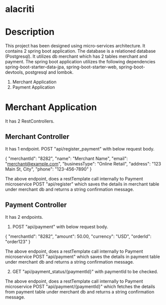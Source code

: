 # alacriti

# Description
This project has been designed using micro-services architecture. It contains 2 spring boot application. The database is a relationed database (Postgresql). It utilizes db merchant which has 2 tables merchant and payment. The spring boot application utilizes the following dependencies spring-boot-starter-data-jpa, spring-boot-starter-web, spring-boot-devtools, postgresql and lombok.

1. Merchant Application
2. Payment Application

# Merchant Application
It has 2 RestControllers.

## Merchant Controller

It has 1 endpoint. POST "api/register_payment" with below request body.

{
    "merchantId": "8282",
    "name": "Merchant Name",
    "email": "merchant@example.com",
    "businessType": "Online Retail",
    "address": "123 Main St, City",
    "phone": "123-456-7890"
}

The above endpoint, does a restTemplate call internally to Payment microservice POST "api/register" which saves the details in merchant table under merchant db and returns a string confirmation message.

## Payment Controller

It has 2 endpoints.

1. POST "api/payment" with below request body.

{
    "merchantId": "8282",
    "amount": 50.00,
    "currency": "USD",
    "orderId": "order123"
}

The above endpoint, does a restTemplate call internally to Payment microservice POST "api/payment" which saves the details in payment table under merchant db and returns a string confirmation message.

2.  GET "api/payment_status/{paymentId}" with paymentId to be checked.

The above endpoint, does a restTemplate call internally to Payment microservice POST "api/payment/{paymentId}" which fetches the details from payment table under merchant db and returns a string confirmation message.
